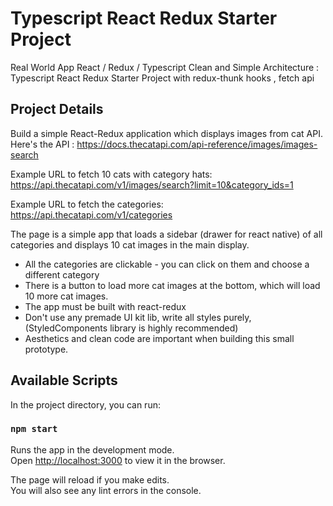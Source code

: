 # Typescript React Redux Starter Project

Real World App React / Redux / Typescript Clean and Simple Architecture : Typescript React Redux Starter Project with redux-thunk hooks , fetch api

## Project Details

Build a simple React-Redux application which displays images from cat API. Here's the API :
https://docs.thecatapi.com/api-reference/images/images-search

Example URL to fetch 10 cats with category hats:
https://api.thecatapi.com/v1/images/search?limit=10&category_ids=1

Example URL to fetch the categories:
https://api.thecatapi.com/v1/categories

The page is a simple app that loads a sidebar (drawer for react native) of all categories and displays 10 cat images in the main display.

* All the categories are clickable - you can click on them and choose a different category
* There is a button to load more cat images at the bottom, which will load 10 more cat
images.
* The app must be built with react-redux
* Don't use any premade UI kit lib, write all styles purely, (StyledComponents library is
highly recommended)
* Aesthetics and clean code are important when building this small prototype.

## Available Scripts

In the project directory, you can run:

### `npm start`

Runs the app in the development mode.\
Open [http://localhost:3000](http://localhost:3000) to view it in the browser.

The page will reload if you make edits.\
You will also see any lint errors in the console.
